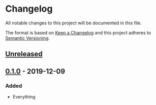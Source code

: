 # Changelog

All notable changes to this project will be documented in this file.

The format is based on [Keep a Changelog](http://keepachangelog.com/)
and this project adheres to [Semantic Versioning](http://semver.org/).

## [Unreleased](https://github.com/atomist/shadow-cljs/compare/0.1.0...HEAD)

## [0.1.0](https://github.com/atomist/shadow-cljs/compare/0.1.0...0.1.0) - 2019-12-09

### Added

-   Everything
